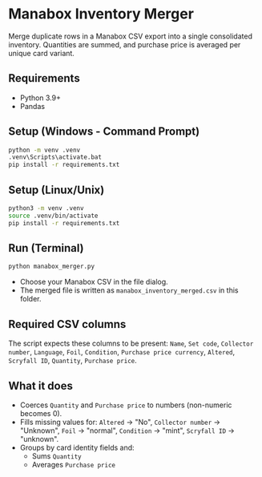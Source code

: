 # Manabox Inventory Merger

Merge duplicate rows in a Manabox CSV export into a single consolidated inventory. Quantities are summed, and purchase price is averaged per unique card variant.

## Requirements

- Python 3.9+
- Pandas

## Setup (Windows - Command Prompt)

```cmd
python -m venv .venv
.venv\Scripts\activate.bat
pip install -r requirements.txt
```

## Setup (Linux/Unix)

```bash
python3 -m venv .venv
source .venv/bin/activate
pip install -r requirements.txt
```

## Run (Terminal)

```bash
python manabox_merger.py
```

- Choose your Manabox CSV in the file dialog.
- The merged file is written as `manabox_inventory_merged.csv` in this folder.

## Required CSV columns

The script expects these columns to be present:
`Name`, `Set code`, `Collector number`, `Language`, `Foil`, `Condition`, `Purchase price currency`, `Altered`, `Scryfall ID`, `Quantity`, `Purchase price`.

## What it does

- Coerces `Quantity` and `Purchase price` to numbers (non-numeric becomes 0).
- Fills missing values for: `Altered` → "No", `Collector number` → "Unknown", `Foil` → "normal", `Condition` → "mint", `Scryfall ID` → "unknown".
- Groups by card identity fields and:
  - Sums `Quantity`
  - Averages `Purchase price`
